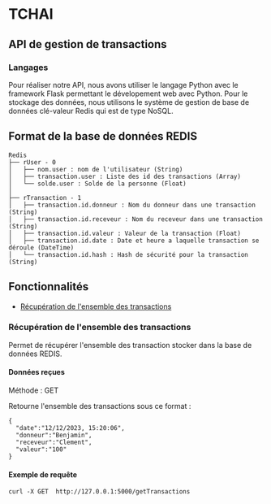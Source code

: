 # TCHAI

## API de gestion de transactions

### Langages
Pour réaliser notre API, nous avons utiliser le langage Python avec le framework Flask permettant le dévelopement web avec Python. Pour le stockage des données, nous utilisons le système de gestion de base de données clé-valeur Redis qui est de type NoSQL.

## Format de la base de données REDIS

```
Redis
├── rUser - 0
│   ├── nom.user : nom de l'utilisateur (String)
│   ├── transaction.user : Liste des id des transactions (Array)
│   └── solde.user : Solde de la personne (Float)
│
├── rTransaction - 1
│   ├── transaction.id.donneur : Nom du donneur dans une transaction (String)
│   ├── transaction.id.receveur : Nom du receveur dans une transaction (String)
│   ├── transaction.id.valeur : Valeur de la transaction (Float)
│   ├── transaction.id.date : Date et heure a laquelle transaction se déroule (DateTime)
│   └── transaction.id.hash : Hash de sécurité pour la transaction (String)
```

## Fonctionnalités

 - [Récupération de l'ensemble des transactions](#récupération-de-lensemble-des-transactions)

### Récupération de l'ensemble des transactions

Permet de récupérer l'ensemble des transaction stocker dans la base de données REDIS.

#### Données reçues

Méthode : GET

Retourne l'ensemble des transactions sous ce format : 

```
{
  "date":"12/12/2023, 15:20:06",
  "donneur":"Benjamin",
  "receveur":"Clement",
  "valeur":"100"
}
```

#### Exemple de requête

```
curl -X GET  http://127.0.0.1:5000/getTransactions
```

